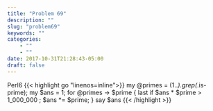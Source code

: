 ```yaml
---
title: "Problem 69"
description: ""
slug: "problem69"
keywords: ""
categories: 
    - ""
    - ""
date: 2017-10-31T21:28:43-05:00
draft: false
---
```

Perl6
{{< highlight go  "linenos=inline">}}
my @primes = (1..*).grep(*.is-prime);
my $ans = 1;
for @primes -> $prime { last if $ans * $prime > 1_000_000 ; $ans *= $prime; }
say $ans
{{< /highlight >}}
